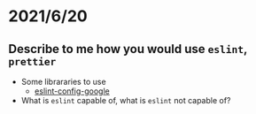 # 2021/6/20
## Describe to me how you would use `eslint`, `prettier`
- Some librararies to use
  - [eslint-config-google](https://github.com/google/eslint-config-google)
- What is `eslint` capable of, what is `eslint` not capable of?

